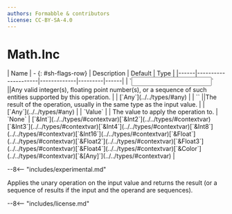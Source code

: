 ```yaml
---
authors: Formabble & contributors
license: CC-BY-SA-4.0
---
```



# Math.Inc

<div class="sh-parameters" markdown="1">
| Name | - {: #sh-flags-row} | Description | Default | Type |
|------|---------------------|-------------|---------|------|
| `<input>` ||Any valid integer(s), floating point number(s), or a sequence of such entities supported by this operation. | | [`Any`](../../types/#any) |
| `<output>` ||The result of the operation, usually in the same type as the input value. | | [`Any`](../../types/#any) |
| `Value` |  | The value to apply the operation to. | `None` | [`&Int`](../../types/#contextvar)[`&Int2`](../../types/#contextvar)[`&Int3`](../../types/#contextvar)[`&Int4`](../../types/#contextvar)[`&Int8`](../../types/#contextvar)[`&Int16`](../../types/#contextvar)[`&Float`](../../types/#contextvar)[`&Float2`](../../types/#contextvar)[`&Float3`](../../types/#contextvar)[`&Float4`](../../types/#contextvar)[`&Color`](../../types/#contextvar)[`&[Any]`](../../types/#contextvar) |

</div>

--8<-- "includes/experimental.md"

Applies the unary operation on the input value and returns the result (or a sequence of results if the input and the operand are sequences).

--8<-- "includes/license.md"

